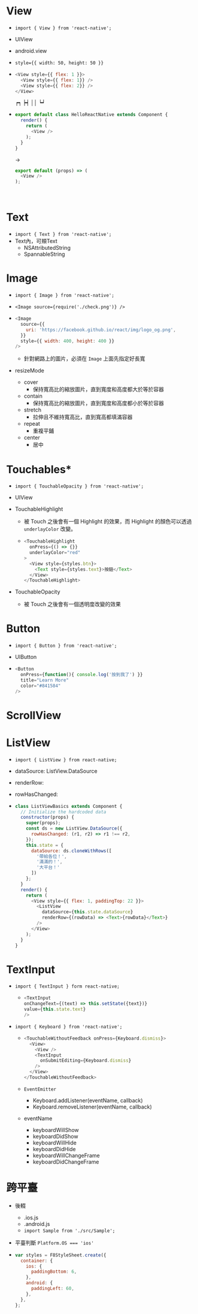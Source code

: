 # View

* `import { View } from 'react-native';`

* UIView

* android.view

* `style={{ width: 50, height: 50 }}`

* ```javascript
  <View style={{ flex: 1 }}>
    <View style={{ flex: 1}} />
    <View style={{ flex: 2}} />
  </View>
  ```

  ┍┑
  ┝┥
  ││
  ┕┙

* ```javascript
  export default class HelloReactNative extends Component {
    render() {
      return (
        <View />
      );
    }
  }
  ```

  ->

  ```javascript
  export default (props) => (
    <View />
  );
  ```

  ​



# Text

* `import { Text } from 'react-native';`
* Text內，可頰Text
  * NSAttributedString
  * SpannableString




# Image

* `import { Image } from 'react-native';`

* `<Image source={require('./check.png')} />`

* ```javascript
  <Image 
    source={{
      uri: 'https://facebook.github.io/react/img/logo_og.png',
    }}
    style={{ width: 400, height: 400 }} 
  />
  ```

  * 針對網路上的圖片，必須在 `Image` 上面先指定好長寬

* resizeMode

  * cover
    * 保持寬高比的縮放圖片，直到寬度和高度都大於等於容器
  * contain
    * 保持寬高比的縮放圖片，直到寬度和高度都小於等於容器
  * stretch
    * 拉伸且不維持寬高比，直到寬高都填滿容器
  * repeat
    * 重複平鋪
  * center
    * 居中




# Touchables*

* `import { TouchableOpacity } from 'react-native';`

* UIView

* TouchableHighlight

  * 被 Touch 之後會有一個 Highlight 的效果，而 Highlight 的顏色可以透過 `underlayColor` 改變。

  * ```javascript
    <TouchableHighlight
      onPress={() => {}}
      underlayColor="red"
    >
      <View style={styles.btn}>
        <Text style={styles.text}>按鈕</Text>
      </View>
    </TouchableHighlight>
    ```

* TouchableOpacity

  * 被 Touch 之後會有一個透明度改變的效果




# Button

* `import { Button } from 'react-native';`

* UIButton

* ```javascript
  <Button
    onPress={function(){ console.log('按到我了') }}
    title="Learn More"
    color="#841584" 
  />
  ```




# ScrollView



# ListView

* `import { ListView } from react-native;`

* dataSource: ListView.DataSource

* renderRow:

* rowHasChanged:

* ```javascript
  class ListViewBasics extends Component {
    // Initialize the hardcoded data
    constructor(props) {
      super(props);
      const ds = new ListView.DataSource({
        rowHasChanged: (r1, r2) => r1 !== r2,
      });
      this.state = {
        dataSource: ds.cloneWithRows([
          '帶給各位！',
          '滿滿的！',
          '大平台！'
        ])
      };
    }
    render() {
      return (
        <View style={{ flex: 1, paddingTop: 22 }}>
          <ListView
            dataSource={this.state.dataSource}
            renderRow={(rowData) => <Text>{rowData}</Text>}
          />
        </View>
      );
    }
  }
  ```




# TextInput

* `import { TextInput } form react-native;`

  * ```javascript
    <TextInput
    onChangeText={(text) => this.setState({text})}
    value={this.state.text}
    />
    ```

* `import { Keyboard } from 'react-native';`

  * ```javascript
    <TouchableWithoutFeedback onPress={Keyboard.dismiss}>
      <View>
        <View />
        <TextInput
          onSubmitEditing={Keyboard.dismiss}
        />
      </View>
    </TouchableWithoutFeedback>
    ```

  * `EventEmitter`

    * Keyboard.addListener(eventName, callback)
    * Keyboard.removeListener(eventName, callback)

  * eventName

    * keyboardWillShow
    * keyboardDidShow
    * keyboardWillHide
    * keyboardDidHide
    * keyboardWillChangeFrame
    * keyboardDidChangeFrame




# 跨平臺

* 後輟
  * .ios.js
  * .android.js
  * `import Sample from './src/Sample';`

* 平臺判斷 `Platform.OS === 'ios'`

* ```javascript
  var styles = F8StyleSheet.create({
    container: {
      ios: {
        paddingBottom: 6,
      },
      android: {
        paddingLeft: 60,
      },
    },
  };
  ```

  ​

  ​

